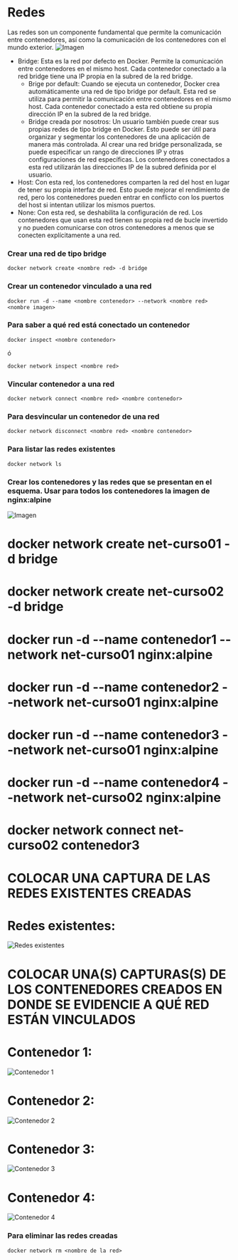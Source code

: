 # Redes
Las redes son un componente fundamental que permite la comunicación entre contenedores, así como la comunicación de los contenedores con el mundo exterior. 
![Imagen](img/redes.PNG)
- Bridge: Esta es la red por defecto en Docker. Permite la comunicación entre contenedores en el mismo host. Cada contenedor conectado a la red bridge tiene una IP propia en la subred de la red bridge.
    -  Brige por default: Cuando se ejecuta un contenedor, Docker crea automáticamente una red de tipo bridge por default. Esta red se utiliza para permitir la comunicación entre contenedores en el mismo host. Cada contenedor conectado a esta red obtiene su propia dirección IP en la subred de la red bridge.
    - Bridge creada por nosotros: Un usuario también puede crear sus propias redes de tipo bridge en Docker. Esto puede ser útil para organizar y segmentar los contenedores de una aplicación de manera más controlada. Al crear una red bridge personalizada, se puede especificar un rango de direcciones IP y otras configuraciones de red específicas. Los contenedores conectados a esta red utilizarán las direcciones IP de la subred definida por el usuario.
- Host: Con esta red, los contenedores comparten la red del host en lugar de tener su propia interfaz de red. Esto puede mejorar el rendimiento de red, pero los contenedores pueden entrar en conflicto con los puertos del host si intentan utilizar los mismos puertos.
- None: Con esta red, se deshabilita la configuración de red. Los contenedores que usan esta red tienen su propia red de bucle invertido y no pueden comunicarse con otros contenedores a menos que se conecten explícitamente a una red.

### Crear una red de tipo bridge

```
docker network create <nombre red> -d bridge
```

### Crear un contenedor vinculado a una red

```
docker run -d --name <nombre contenedor> --network <nombre red> <nombre imagen>
```

### Para saber a qué red está conectado un contenedor

```
docker inspect <nombre contenedor>
```
ó
```
docker network inspect <nombre red> 
```

### Vincular contenedor a una red
```
docker network connect <nombre red> <nombre contenedor>
```

### Para desvincular un contenedor de una red
```
docker network disconnect <nombre red> <nombre contenedor>
```

### Para listar las redes existentes
```
docker network ls
```

### Crear los contenedores y las redes que se presentan en el esquema. Usar para todos los contenedores la imagen de nginx:alpine

![Imagen](img/esquema-ejercicio-redes.PNG)

# docker network create net-curso01 -d bridge
# docker network create net-curso02 -d bridge
# docker run -d --name contenedor1 --network net-curso01 nginx:alpine
# docker run -d --name contenedor2 --network net-curso01 nginx:alpine
# docker run -d --name contenedor3 --network net-curso01 nginx:alpine
# docker run -d --name contenedor4 --network net-curso02 nginx:alpine
# docker network connect net-curso02 contenedor3

# COLOCAR UNA CAPTURA DE LAS REDES EXISTENTES CREADAS
# Redes existentes:
![Redes existentes](img/P2_RedesCreadas.png)

# COLOCAR UNA(S) CAPTURAS(S) DE LOS CONTENEDORES CREADOS EN DONDE SE EVIDENCIE A QUÉ RED ESTÁN VINCULADOS
# Contenedor 1:
![Contenedor 1](img/P2_Contenedor1.png)
# Contenedor 2:
![Contenedor 2](img/P2_Contenedor2.png)
# Contenedor 3:
![Contenedor 3](img/P2_Contenedor3.png)
# Contenedor 4:
![Contenedor 4](img/P2_Contenedor4.png)

### Para eliminar las redes creadas
```
docker network rm <nombre de la red>
```

